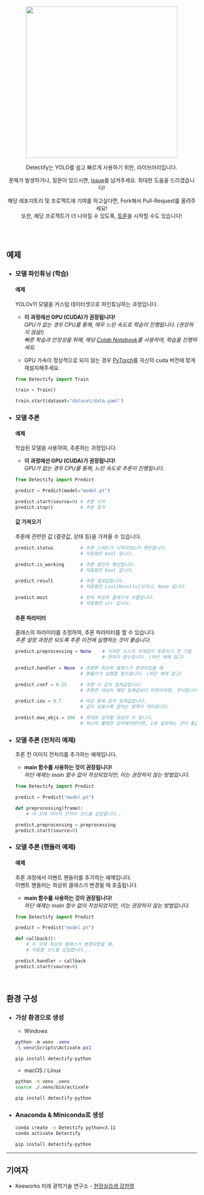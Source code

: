 <div align="center">

<br>

<img src="docs/images/detectify.png" width="400px"><br>

Detectify는 YOLO를 쉽고 빠르게 사용하기 위한, 라이브러리입니다.<br>

문제가 발생하거나, 질문이 있으시면, [Issue](https://github.com/BackGwa/Detectify/issues)를 남겨주세요. 최대한 도움을 드리겠습니다!<br>

해당 레포지토리 및 프로젝트에 기여를 하고싶다면, Fork해서 Pull-Request를 올려주세요!<br>
또한, 해당 프로젝트가 더 나아질 수 있도록, [토론](https://github.com/BackGwa/Detectify/discussions)을 시작할 수도 있습니다!

<br>

</div>

<br>

## 예제

- ### 모델 파인튜닝 (학습)
    #### 예제
    YOLOv11 모델을 커스텀 데이터셋으로 파인튜닝하는 과정입니다.<br>
    - **이 과정에선 GPU (CUDA)가 권장됩니다!**<br>
    *GPU가 없는 경우 CPU를 통해, 매우 느린 속도로 학습이 진행됩니다. (권장하지 않음!)*<br>
    *빠른 학습과 안정성을 위해, 해당 [Colab Notebook](https://colab.research.google.com/drive/1ZLOLCJn1IganamvmP8tKjUkyHjKzGAcs?usp=sharing)를 사용하여, 학습을 진행하세요.*
    
    - GPU 가속이 정상적으로 되지 않는 경우 [PyTorch](https://pytorch.org/)를 자신의 cuda 버전에 맞게 재설치해주세요.

    ```py
    from Detectify import Train

    train = Train()

    train.start(dataset="dataset/data.yaml")
    ```

- ### 모델 추론
    #### 예제
    학습된 모델을 사용하여, 추론하는 과정입니다.<br>
    - **이 과정에선 GPU (CUDA)가 권장됩니다!**<br>
    *GPU가 없는 경우 CPU를 통해, 느린 속도로 추론이 진행됩니다.*
    ```py
    from Detectify import Predict

    predict = Predict(model="model.pt")

    predict.start(source=0) # 추론 시작
    predict.stop()          # 추론 중지
    ```

    #### 값 가져오기
    추론에 관련한 값 (결괏값, 상태 등)을 가져올 수 있습니다.<br>
    ```py
    predict.status          # 추론 스레드가 시작되었는지 확인합니다.
                            # 자료형은 bool 입니다.

    predict.is_working      # 추론 중인지 확인합니다.
                            # 자료형은 bool 입니다.

    predict.result          # 추론 결괏값입니다.
                            # 자료형은 List[Results]이거나, None 입니다.

    predict.most            # 현재 최상위 클래스의 이름입니다.
                            # 자료형은 str 입니다.
    ```

    #### 추론 파라미터
    클래스의 파라미터를 조정하여, 추론 파라미터를 할 수 있습니다.<br>
    *추론 설정 과정은 되도록 추론 이전에 실행하는 것이 좋습니다.*
    ```py
    predict.preprocessing = None    # 가져온 소스의 프레임이 추론되기 전 거칠
                                    # 전처리 함수입니다. (하단 예제 참고)

    predict.handler = None  # 추론한 최상위 클래스가 변경되었을 때
                            # 핸들러가 실행할 함수입니다. (하단 예제 참고)
    
    predict.conf = 0.25     # 추론 시 감지 임계값입니다.
                            # 추론한 대상이 해당 임계값보다 미만이라면, 무시됩니다.
    
    predict.iou = 0.7       # 대상 중복 감지 임계값입니다.
                            # 값이 낮을수록 겹치는 영역이 적어집니다.

    predict.max_objs = 300  # 최대로 감지할 대상의 수 입니다.
                            # 하나의 물체만 감지해야한다면, 1로 설정하는 것이 좋습니다.
    ```

- ### 모델 추론 (전처리 예제)
    추론 전 이미지 전처리를 추가하는 예제입니다.<br>
    - **main 함수를 사용하는 것이 권장됩니다!**<br>
    *하단 예제는 main 함수 없이 작성되었지만, 이는 권장하지 않는 방법입니다.*
    ```py
    from Detectify import Predict

    predict = Predict("model.pt")

    def preprocessing(frame):
        # 이 곳에 이미지 전처리 코드를 삽입합니다...

    predict.preprocessing = preprocessing
    predict.start(source=0)
    ```

- ### 모델 추론 (핸들러 예제)
    #### 예제
    추론 과정에서 이벤트 핸들러를 추가하는 예제입니다.<br>
    이벤트 핸들러는 최상위 클래스가 변경될 때 호출됩니다.<br>
    - **main 함수를 사용하는 것이 권장됩니다!**<br>
    *하단 예제는 main 함수 없이 작성되었지만, 이는 권장하지 않는 방법입니다.*
    ```py
    from Detectify import Predict

    predict = Predict("model.pt")

    def callback():
        # 이 곳에 최상위 클래스가 변경되었을 때,
        # 작동할 코드를 삽입합니다...

    predict.handler = callback
    predict.start(source=0)
    ```
<br>

## 환경 구성

- ### 가상 환경으로 생성
    - Windows
     ```powershell
    python -m venv .venv
    .\.venv\Scripts\Activate.ps1

    pip install detectify-python
    ```

    - macOS / Linux
    ```bash
    python -m venv .venv
    source ./.venv/bin/activate

    pip install detectify-python
    ```

- ### Anaconda & Miniconda로 생성
    ```bash
    conda create -n Detectify python=3.11
    conda activate Detectify

    pip install detectify-python
    ```

---

## 기여자
- Keeworks 미래 광학기술 연구소 - [현장실습생 강찬영](https://github.com/BackGwa/)